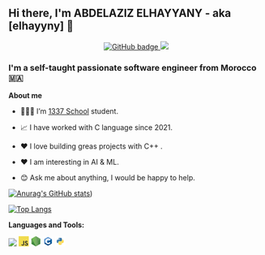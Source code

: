 ## Hi there, I'm ABDELAZIZ ELHAYYANY - aka [elhayyny] 👋 

<p align="center">
  <a href="https://github.com/elhayyany">
    <img src="https://img.shields.io/github/followers/Abdeljalil-Bouchfar?label=Followers&logo=GitHub&style=for-the-badge" alt="GitHub badge" />
  </a>
  <a href="https://www.linkedin.com/in/abdelaziz-el-hayyany-b1b8ba1b2">
    <img src="https://img.shields.io/website?label=Linkedin&style=for-the-badge&url=https%3A%2F%2Fcodestackr.com" />
  </a>
</p>


### I'm a self-taught passionate software engineer from Morocco 🇲🇦

**About me**

- 👨🏽‍💻 I’m [1337 School](https://www.1337.ma/en/) student.

- 📈 I have worked with C language since 2021.

- ❤️ I love building greas projects with C++ .

- ❤️ I am interesting in AI & ML.

- 😊 Ask me about anything, I would be happy to help.


[![Anurag's GitHub stats](https://github-readme-stats.vercel.app/api?username=elhayyany&count_private=true&show_icons=true&theme=radical)](https://github.com/elhayyany/github-readme-stats))

[![Top Langs](https://github-readme-stats.vercel.app/api/top-langs/?username=elhayyany&layout=compact&theme=radical)](https://github.com/elhayyany)

<!-- [![42 Profile Card](https://1337-readme.vercel.app/api/profile?cursus=42&dark=true&email=hide&login=elhayyany)](https://github.com/elhayyany/1337-readme) -->


**Languages and Tools:**  

<code><img height="20" src="https://upload.wikimedia.org/wikipedia/commons/1/18/ISO_C%2B%2B_Logo.svg"></code>
<code><img height="20" src="https://raw.githubusercontent.com/github/explore/80688e429a7d4ef2fca1e82350fe8e3517d3494d/topics/javascript/javascript.png"></code>
<code><img height="20" src="https://raw.githubusercontent.com/github/explore/80688e429a7d4ef2fca1e82350fe8e3517d3494d/topics/nodejs/nodejs.png"></code>
<code><img height="20" src="https://raw.githubusercontent.com/github/explore/5c058a388828bb5fde0bcafd4bc867b5bb3f26f3/topics/c/c.png"></code>
<code><img height="20" src="https://raw.githubusercontent.com/github/explore/5c058a388828bb5fde0bcafd4bc867b5bb3f26f3/topics/python/python.png"></code>

